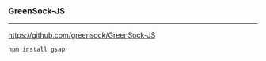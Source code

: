 ### GreenSock-JS
---
https://github.com/greensock/GreenSock-JS

```
npm install gsap
```

```
```

```
```

